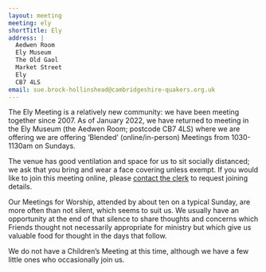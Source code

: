 ```yaml
---
layout: meeting
meeting: ely
shortTitle: Ely
address: |
  Aedwen Room
  Ely Museum
  The Old Gaol
  Market Street
  Ely
  CB7 4LS
email: sue.brock-hollinshead@cambridgeshire-quakers.org.uk
---
```


The Ely Meeting is a relatively new community: we have been meeting together since 2007. As of January 2022, we have returned to meeting in the Ely Museum (the Aedwen Room; postcode CB7 4LS) where we are offering we are offering ‘Blended’ (online/in-person) Meetings from 1030-1130am on Sundays.

The venue has good ventilation and space for us to sit socially distanced; we ask that you bring and wear a face covering unless exempt. If you would like to join this meeting online, please [contact the clerk](mailto:sue.brock-hollinshead@cambridgeshire-quakers.org.uk) to request joining details.

Our Meetings for Worship, attended by about ten on a typical Sunday, are more often than not silent, which seems to suit us. We usually have an opportunity at the end of that silence to share thoughts and concerns which Friends thought not necessarily appropriate for ministry but which give us valuable food for thought in the days that follow.

We do not have a Children’s Meeting at this time, although we have a few little ones who occasionally join us.
